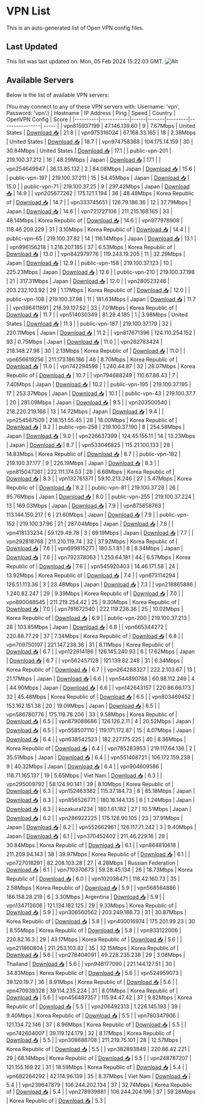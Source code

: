 # VPN List

This is an auto-generated list of Open VPN config files.

## Last Updated

This list was last updated on: Mon, 05 Feb 2024 15:22:03 GMT.
![Alt](https://repobeats.axiom.co/api/embed/186b98318ef1479477931607c1ad7d823f12451f.svg "Repobeats analytics image")

## Available Servers

Below is the list of available VPN servers:

(You may connect to any of these VPN servers with: Username: 'vpn', Password: 'vpn'.)
| Hostname | IP Address | Ping | Speed | Country | OpenVPN Config | Score |
|----------|------------|------|-------|---------|----------------| ----- |
| vpn815937199 | 47.146.139.60 | 9 | 7.67Mbps | United States | [Download 📥](./configs/server_0_US.ovpn) | 21.8 |
| vpn975316024 | 67.168.33.165 | 18 | 2.38Mbps | United States | [Download 📥](./configs/server_1_US.ovpn) | 18.7 |
| vpn974758368 | 104.175.14.159 | 30 | 30.84Mbps | United States | [Download 📥](./configs/server_2_US.ovpn) | 17.1 |
| public-vpn-201 | 219.100.37.212 | 16 | 48.29Mbps | Japan | [Download 📥](./configs/server_3_JP.ovpn) | 17.1 |
| vpn254649947 | 36.13.85.132 | 2 | 84.08Mbps | Japan | [Download 📥](./configs/server_4_JP.ovpn) | 15.6 |
| public-vpn-197 | 219.100.37.211 | 15 | 54.45Mbps | Japan | [Download 📥](./configs/server_5_JP.ovpn) | 15.0 |
| public-vpn-71 | 219.100.37.25 | 9 | 297.42Mbps | Japan | [Download 📥](./configs/server_6_JP.ovpn) | 14.9 |
| vpn205677262 | 175.121.1.194 | 36 | 48.48Mbps | Korea Republic of | [Download 📥](./configs/server_7_KR.ovpn) | 14.7 |
| vpn333745651 | 126.79.186.36 | 12 | 37.79Mbps | Japan | [Download 📥](./configs/server_8_JP.ovpn) | 14.6 |
| vpn721727106 | 211.215.168.165 | 33 | 48.14Mbps | Korea Republic of | [Download 📥](./configs/server_9_KR.ovpn) | 14.6 |
| vpn977978908 | 118.46.209.229 | 31 | 3.10Mbps | Korea Republic of | [Download 📥](./configs/server_10_KR.ovpn) | 14.4 |
| public-vpn-65 | 219.100.37.82 | 14 | 116.14Mbps | Japan | [Download 📥](./configs/server_11_JP.ovpn) | 13.1 |
| vpn996156218 | 1.218.207.185 | 37 | 6.53Mbps | Korea Republic of | [Download 📥](./configs/server_12_KR.ovpn) | 13.0 |
| vpn842979776 | 119.243.19.205 | 11 | 32.29Mbps | Japan | [Download 📥](./configs/server_13_JP.ovpn) | 12.9 |
| public-vpn-158 | 219.100.37.123 | 10 | 225.23Mbps | Japan | [Download 📥](./configs/server_14_JP.ovpn) | 12.6 |
| public-vpn-210 | 219.100.37.198 | 21 | 317.31Mbps | Japan | [Download 📥](./configs/server_15_JP.ovpn) | 12.0 |
| vpn280523246 | 203.232.103.92 | 29 | 1.17Mbps | Korea Republic of | [Download 📥](./configs/server_16_KR.ovpn) | 12.0 |
| public-vpn-108 | 219.100.37.98 | 11 | 181.63Mbps | Japan | [Download 📥](./configs/server_17_JP.ovpn) | 11.7 |
| vpn396411891 | 218.39.137.52 | 33 | 7.01Mbps | Korea Republic of | [Download 📥](./configs/server_18_KR.ovpn) | 11.7 |
| vpn514030349 | 81.28.4.185 | 1 | 3.98Mbps | United States | [Download 📥](./configs/server_19_US.ovpn) | 11.3 |
| public-vpn-187 | 219.100.37.179 | 32 | 220.11Mbps | Japan | [Download 📥](./configs/server_20_JP.ovpn) | 11.2 |
| vpn817671396 | 124.110.254.152 | 93 | 0.75Mbps | Japan | [Download 📥](./configs/server_21_JP.ovpn) | 11.0 |
| vpn262783424 | 218.148.27.98 | 30 | 2.13Mbps | Korea Republic of | [Download 📥](./configs/server_22_KR.ovpn) | 11.0 |
| vpn656619256 | 211.173.186.186 | 46 | 8.70Mbps | Korea Republic of | [Download 📥](./configs/server_23_KR.ovpn) | 11.0 |
| vpn742294598 | 1.240.44.87 | 32 | 28.07Mbps | Korea Republic of | [Download 📥](./configs/server_24_KR.ovpn) | 10.7 |
| vpn794688249 | 110.67.88.43 | 7 | 7.40Mbps | Japan | [Download 📥](./configs/server_25_JP.ovpn) | 10.2 |
| public-vpn-195 | 219.100.37.195 | 17 | 253.37Mbps | Japan | [Download 📥](./configs/server_26_JP.ovpn) | 10.1 |
| public-vpn-43 | 219.100.37.7 | 20 | 281.09Mbps | Japan | [Download 📥](./configs/server_27_JP.ovpn) | 9.5 |
| vpn203500540 | 218.220.219.166 | 13 | 14.72Mbps | Japan | [Download 📥](./configs/server_28_JP.ovpn) | 9.4 |
| vpn254587509 | 218.151.55.45 | 28 | 18.00Mbps | Korea Republic of | [Download 📥](./configs/server_29_KR.ovpn) | 9.2 |
| public-vpn-258 | 219.100.37.190 | 8 | 254.58Mbps | Japan | [Download 📥](./configs/server_30_JP.ovpn) | 9.0 |
| vpn226637399 | 124.45.155.11 | 14 | 13.23Mbps | Japan | [Download 📥](./configs/server_31_JP.ovpn) | 8.7 |
| vpn533046825 | 115.21.100.133 | 28 | 14.83Mbps | Korea Republic of | [Download 📥](./configs/server_32_KR.ovpn) | 8.7 |
| public-vpn-182 | 219.100.37.177 | 9 | 226.19Mbps | Japan | [Download 📥](./configs/server_33_JP.ovpn) | 8.3 |
| vpn815047261 | 222.111.174.53 | 28 | 6.68Mbps | Korea Republic of | [Download 📥](./configs/server_34_KR.ovpn) | 8.3 |
| vpn132761371 | 59.10.213.246 | 27 | 5.47Mbps | Korea Republic of | [Download 📥](./configs/server_35_KR.ovpn) | 8.2 |
| public-vpn-81 | 219.100.37.28 | 26 | 95.76Mbps | Japan | [Download 📥](./configs/server_36_JP.ovpn) | 8.0 |
| public-vpn-255 | 219.100.37.224 | 13 | 169.03Mbps | Japan | [Download 📥](./configs/server_37_JP.ovpn) | 7.9 |
| vpn875658763 | 113.144.150.217 | 6 | 21.60Mbps | Japan | [Download 📥](./configs/server_38_JP.ovpn) | 7.9 |
| public-vpn-152 | 219.100.37.96 | 21 | 287.04Mbps | Japan | [Download 📥](./configs/server_39_JP.ovpn) | 7.8 |
| vpn418133234 | 59.129.49.78 | 3 | 69.19Mbps | Japan | [Download 📥](./configs/server_40_JP.ovpn) | 7.7 |
| vpn292818768 | 211.210.119.74 | 32 | 37.92Mbps | Korea Republic of | [Download 📥](./configs/server_41_KR.ovpn) | 7.6 |
| vpn699815271 | 180.5.1.81 | 8 | 8.34Mbps | Japan | [Download 📥](./configs/server_42_JP.ovpn) | 7.6 |
| vpn792378063 | 1.253.64.181 | 44 | 6.57Mbps | Korea Republic of | [Download 📥](./configs/server_43_KR.ovpn) | 7.6 |
| vpn545920403 | 14.46.171.58 | 24 | 13.92Mbps | Korea Republic of | [Download 📥](./configs/server_44_KR.ovpn) | 7.4 |
| vpn673114294 | 126.51.113.36 | 3 | 23.48Mbps | Japan | [Download 📥](./configs/server_45_JP.ovpn) | 7.3 |
| vpn218865886 | 1.240.82.247 | 29 | 9.39Mbps | Korea Republic of | [Download 📥](./configs/server_46_KR.ovpn) | 7.0 |
| vpn890048545 | 211.219.254.42 | 25 | 9.30Mbps | Korea Republic of | [Download 📥](./configs/server_47_KR.ovpn) | 7.0 |
| vpn761672540 | 222.119.226.36 | 25 | 10.02Mbps | Korea Republic of | [Download 📥](./configs/server_48_KR.ovpn) | 6.9 |
| public-vpn-200 | 219.100.37.213 | 28 | 103.85Mbps | Japan | [Download 📥](./configs/server_49_JP.ovpn) | 6.8 |
| vpn665344272 | 220.88.77.29 | 37 | 7.34Mbps | Korea Republic of | [Download 📥](./configs/server_50_KR.ovpn) | 6.8 |
| vpn709750107 | 221.147.238.36 | 31 | 8.11Mbps | Korea Republic of | [Download 📥](./configs/server_51_KR.ovpn) | 6.7 |
| vpn122614186 | 126.145.240.93 | 6 | 17.62Mbps | Japan | [Download 📥](./configs/server_52_JP.ovpn) | 6.7 |
| vpn562457128 | 121.139.82.248 | 31 | 6.34Mbps | Korea Republic of | [Download 📥](./configs/server_53_KR.ovpn) | 6.7 |
| vpn264288327 | 222.2.103.67 | 13 | 21.17Mbps | Japan | [Download 📥](./configs/server_54_JP.ovpn) | 6.6 |
| vpn544890788 | 60.98.112.249 | 4 | 44.90Mbps | Japan | [Download 📥](./configs/server_55_JP.ovpn) | 6.6 |
| vpn142643157 | 220.86.66.173 | 32 | 45.48Mbps | Korea Republic of | [Download 📥](./configs/server_56_KR.ovpn) | 6.5 |
| vpn803469452 | 153.162.151.38 | 20 | 19.09Mbps | Japan | [Download 📥](./configs/server_57_JP.ovpn) | 6.5 |
| vpn586780776 | 175.119.78.206 | 33 | 9.58Mbps | Korea Republic of | [Download 📥](./configs/server_58_KR.ovpn) | 6.5 |
| vpn879088686 | 126.126.2.11 | 4 | 20.52Mbps | Japan | [Download 📥](./configs/server_59_JP.ovpn) | 6.5 |
| vpn558507110 | 119.171.172.87 | 15 | 4.07Mbps | Japan | [Download 📥](./configs/server_60_JP.ovpn) | 6.4 |
| vpn638542523 | 182.227.175.225 | 40 | 8.36Mbps | Korea Republic of | [Download 📥](./configs/server_61_KR.ovpn) | 6.4 |
| vpn785283953 | 219.117.64.136 | 2 | 35.51Mbps | Japan | [Download 📥](./configs/server_62_JP.ovpn) | 6.4 |
| vpn551408721 | 106.172.159.238 | 9 | 40.32Mbps | Japan | [Download 📥](./configs/server_63_JP.ovpn) | 6.4 |
| vpn904609586 | 118.71.165.137 | 19 | 5.65Mbps | Viet Nam | [Download 📥](./configs/server_64_VN.ovpn) | 6.3 |
| vpn295009792 | 58.124.90.141 | 39 | 8.10Mbps | Korea Republic of | [Download 📥](./configs/server_65_KR.ovpn) | 6.3 |
| vpn152463382 | 115.37.184.73 | 8 | 85.18Mbps | Japan | [Download 📥](./configs/server_66_JP.ovpn) | 6.3 |
| vpn856526771 | 180.16.144.135 | 6 | 1.24Mbps | Japan | [Download 📥](./configs/server_67_JP.ovpn) | 6.3 |
| kozakura1234 | 180.1.61.182 | 27 | 10.51Mbps | Japan | [Download 📥](./configs/server_68_JP.ovpn) | 6.2 |
| vpn286922225 | 175.128.90.105 | 23 | 37.91Mbps | Japan | [Download 📥](./configs/server_69_JP.ovpn) | 6.2 |
| vpn552662961 | 126.117.71.242 | 3 | 9.40Mbps | Japan | [Download 📥](./configs/server_70_JP.ovpn) | 6.1 |
| vpn370452402 | 211.46.229.16 | 29 | 30.84Mbps | Korea Republic of | [Download 📥](./configs/server_71_KR.ovpn) | 6.1 |
| vpn864810618 | 211.209.94.143 | 38 | 39.97Mbps | Korea Republic of | [Download 📥](./configs/server_72_KR.ovpn) | 6.1 |
| vpn727018291 | 82.208.103.28 | 27 | 4.28Mbps | Russian Federation | [Download 📥](./configs/server_73_RU.ovpn) | 6.1 |
| vpn710370673 | 59.28.45.134 | 26 | 18.73Mbps | Korea Republic of | [Download 📥](./configs/server_74_KR.ovpn) | 6.0 |
| vpn102036471 | 118.42.160.73 | 35 | 2.58Mbps | Korea Republic of | [Download 📥](./configs/server_75_KR.ovpn) | 5.9 |
| vpn568564886 | 186.158.28.219 | 6 | 3.30Mbps | Argentina | [Download 📥](./configs/server_76_AR.ovpn) | 5.9 |
| vpn134712606 | 121.134.182.125 | 29 | 9.33Mbps | Korea Republic of | [Download 📥](./configs/server_77_KR.ovpn) | 5.9 |
| vpn306560562 | 203.249.188.73 | 31 | 30.87Mbps | Korea Republic of | [Download 📥](./configs/server_78_KR.ovpn) | 5.8 |
| vpn400016974 | 175.201.99.23 | 30 | 8.55Mbps | Korea Republic of | [Download 📥](./configs/server_79_KR.ovpn) | 5.8 |
| vpn933122006 | 220.82.16.3 | 29 | 43.17Mbps | Korea Republic of | [Download 📥](./configs/server_80_KR.ovpn) | 5.6 |
| vpn211860804 | 211.253.103.82 | 35 | 32.15Mbps | Korea Republic of | [Download 📥](./configs/server_81_KR.ovpn) | 5.6 |
| vpn278404091 | 49.228.235.238 | 29 | 3.08Mbps | Thailand | [Download 📥](./configs/server_82_TH.ovpn) | 5.6 |
| vpn948177090 | 221.144.127.51 | 30 | 34.83Mbps | Korea Republic of | [Download 📥](./configs/server_83_KR.ovpn) | 5.6 |
| vpn524959073 | 39.120.19.7 | 36 | 8.91Mbps | Korea Republic of | [Download 📥](./configs/server_84_KR.ovpn) | 5.6 |
| vpn470939328 | 39.114.235.224 | 31 | 8.01Mbps | Korea Republic of | [Download 📥](./configs/server_85_KR.ovpn) | 5.6 |
| vpn456487357 | 115.94.47.42 | 37 | 9.82Mbps | Korea Republic of | [Download 📥](./configs/server_86_KR.ovpn) | 5.5 |
| vpn206492313 | 1.226.145.193 | 39 | 9.40Mbps | Korea Republic of | [Download 📥](./configs/server_87_KR.ovpn) | 5.5 |
| vpn780347906 | 121.134.72.146 | 37 | 8.96Mbps | Korea Republic of | [Download 📥](./configs/server_88_KR.ovpn) | 5.5 |
| vpn742604007 | 39.119.124.179 | 32 | 8.17Mbps | Korea Republic of | [Download 📥](./configs/server_89_KR.ovpn) | 5.5 |
| vpn308688708 | 211.219.75.101 | 28 | 12.57Mbps | Korea Republic of | [Download 📥](./configs/server_90_KR.ovpn) | 5.5 |
| vpn382893849 | 220.86.42.221 | 29 | 68.14Mbps | Korea Republic of | [Download 📥](./configs/server_91_KR.ovpn) | 5.5 |
| vpn248787207 | 121.155.169.22 | 31 | 18.59Mbps | Korea Republic of | [Download 📥](./configs/server_92_KR.ovpn) | 5.4 |
| vpn682264292 | 42.114.96.139 | 35 | 8.37Mbps | Viet Nam | [Download 📥](./configs/server_93_VN.ovpn) | 5.4 |
| vpn239647879 | 106.244.202.134 | 37 | 32.74Mbps | Korea Republic of | [Download 📥](./configs/server_94_KR.ovpn) | 5.4 |
| vpn278939881 | 106.244.204.196 | 37 | 59.28Mbps | Korea Republic of | [Download 📥](./configs/server_95_KR.ovpn) | 5.3 |

